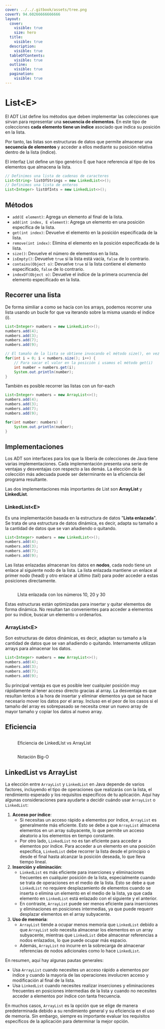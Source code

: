 ```yaml
---
cover: ../../.gitbook/assets/tree.png
coverY: 94.60266666666666
layout:
  cover:
    visible: true
    size: hero
  title:
    visible: true
  description:
    visible: true
  tableOfContents:
    visible: true
  outline:
    visible: true
  pagination:
    visible: true
---
```


# List\<E>

El ADT List define los métodos que deben implementar las colecciones que sirvan para representar una **secuencia de elementos**. En este tipo de colecciones **cada elemento tiene un índice** asociado que indica su posición en la lista.&#x20;

Por tanto, las listas son estructuras de datos que permite almacenar una **secuencia de elementos** y acceder a ellos mediante su posición relativa dentro de la lista (índice).

El interfaz List define un tipo genérico E que hace referencia al tipo de los elementos que almacena la lista.

```java
// Definimos una lista de cadenas de caracteres
List<String> listOfStrings = new LinkedList<>();
// Definimos una lista de enteros
List<Integer> listOfInts = new LinkedList<>();
```

## Métodos

* `add(E element)`: Agrega un elemento al final de la lista.
* `add(int index, E element)`: Agrega un elemento en una posición específica de la lista.
* `get(int index)`: Devuelve el elemento en la posición especificada de la lista.
* `remove(int index)`: Elimina el elemento en la posición especificada de la lista.
* `size()`: Devuelve el número de elementos en la lista.
* `isEmpty()`: Devuelve `true` si la lista está vacía, `false` de lo contrario.
* `contains(Object o)`: Devuelve `true` si la lista contiene el elemento especificado, `false` de lo contrario.
* `indexOf(Object o)`: Devuelve el índice de la primera ocurrencia del elemento especificado en la lista.

## Recorrer una lista

De forma similiar a como se hacía con los arrays, podemos recorrer una lista usando un bucle for que va iterando sobre la misma usando el índice (i).

```java
List<Integer> numbers = new LinkedList<>();
numbers.add(4);
numbers.add(3);
numbers.add(7);
numbers.add(9);

// El tamaño de la lista se obtiene invocando el método size(), en vez de lenght
for(int i = 0; i < numbers.size(); i++) {
    // Para sacar el valor en la posición i usamos el método get(i)
    int number = numbers.get(i);
    System.out.println(number);
} 
```

También es posible recorrer las listas con un for-each

```java
List<Integer> numbers = new ArrayList<>();
numbers.add(4);
numbers.add(3);
numbers.add(7);
numbers.add(9);

for(int number: numbers) {
    System.out.println(number);
} 
```

## Implementaciones

Los ADT son interfaces para los que la libería de colecciones de Java tiene varias implementaciones. Cada implementación presenta una serie de ventajas y desventajas con respecto a las demás. La elección de la colección más adecuada puede ser determinante en la eficiencia del programa resultante.

Las dos implementaciones más importantes de List son **ArrayList** y **LinkedList**.

### LinkedList\<E>

Es una implementación basada en la estructura de datos "**Lista enlazada**". Se trata  de una estructura de datos dinámica, es decir, adapta su tamaño a la cantidad de datos que se van añadiendo o quitando.&#x20;

```java
List<Integer> numbers = new LinkedList<>();
numbers.add(4);
numbers.add(3);
numbers.add(7);
numbers.add(9);

```

Las listas enlazadas almacenan los datos en **nodos**, cada nodo tiene un enlace al siguiente nodo de la lista.  La lista enlazada mantiene un enlace al primer nodo (head) y otro enlace al último (tail) para poder acceder a estas posiciones directamente.&#x20;

<figure><img src="../../.gitbook/assets/image (5) (1).png" alt=""><figcaption><p>LIsta enlazada con los números 10, 20 y 30</p></figcaption></figure>

Estas estructuras están optimizadas para insertar y quitar elementos de forma dinámica. No resultan tan convenientes para acceder a elementos por su índice, buscar un elemento u ordenarlos.

### ArrayList\<E>

Son estructuras de datos dinámicas, es decir, adaptan su tamaño a la cantidad de datos que se van añadiendo o quitando. Internamente utilizan arrays para almacenar los datos.&#x20;

```java
List<Integer> numbers = new ArrayList<>();
numbers.add(4);
numbers.add(3);
numbers.add(7);
numbers.add(9);
```

Su principal ventaja es que es posible leer cualquier posición muy rápidamente al tener acceso directo gracias al array. La desventaja es que resultan lentos a la hora de insertar y eliminar elementos ya que se hace necesario mover los datos por el array. Incluso en el peor de los casos si el tamaño del array es sobrepasado se necesita crear un nuevo array de mayor tamaño y copiar los datos al nuevo array.

## Eficiencia

<figure><img src="../../.gitbook/assets/image (6).png" alt=""><figcaption><p>Eficiencia de LinkedLIst vs ArrayList</p></figcaption></figure>

<figure><img src="../../.gitbook/assets/image (12).png" alt=""><figcaption><p>Notación Big-O</p></figcaption></figure>

## LinkedList vs ArrayList

La elección entre `ArrayList` y `LinkedList` en Java depende de varios factores, incluyendo el tipo de operaciones que realizarás con la lista, el rendimiento esperado y los requisitos específicos de tu aplicación. Aquí hay algunas consideraciones para ayudarte a decidir cuándo usar `ArrayList` o `LinkedList`:

1. **Acceso por índice**:
   * Si necesitas un acceso rápido a elementos por índice, `ArrayList` es generalmente más eficiente. Esto se debe a que `ArrayList` almacena elementos en un array subyacente, lo que permite un acceso aleatorio a los elementos en tiempo constante.
   * Por otro lado, `LinkedList` no es tan eficiente para acceder a elementos por índice. Para acceder a un elemento en una posición específica, `LinkedList` debe recorrer la lista desde el principio o desde el final hasta alcanzar la posición deseada, lo que lleva tiempo lineal.
2. **Inserción y eliminación**:
   * `LinkedList` es más eficiente para inserciones y eliminaciones frecuentes en cualquier posición de la lista, especialmente cuando se trata de operaciones en el medio de la lista. Esto se debe a que `LinkedList` no requiere desplazamiento de elementos cuando se inserta o elimina un elemento en el medio de la lista, ya que cada elemento en `LinkedList` está enlazado con el siguiente y el anterior.
   * En contraste, `ArrayList` puede ser menos eficiente para inserciones y eliminaciones en posiciones intermedias, ya que puede requerir desplazar elementos en el array subyacente.
3. **Uso de memoria**:
   * `ArrayList` tiende a ocupar menos memoria que `LinkedList` debido a que `ArrayList` solo necesita almacenar los elementos en un array subyacente, mientras que `LinkedList` debe almacenar referencias a nodos enlazados, lo que puede ocupar más espacio.
   * Además, `ArrayList` no incurre en la sobrecarga de almacenar referencias de nodos adicionales como lo hace `LinkedList`.

En resumen, aquí hay algunas pautas generales:

* Usa `ArrayList` cuando necesites un acceso rápido a elementos por índice y cuando la mayoría de las operaciones involucren acceso y modificación al final de la lista.
* Usa `LinkedList` cuando necesites realizar inserciones y eliminaciones frecuentes en posiciones intermedias de la lista y cuando no necesites acceder a elementos por índice con tanta frecuencia.

En muchos casos, `ArrayList` es la opción que se elige de manera predeterminada debido a su rendimiento general y su eficiencia en el uso de memoria. Sin embargo, siempre es importante evaluar los requisitos específicos de la aplicación para determinar la mejor opción.
